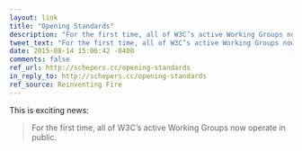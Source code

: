 ```yaml
---
layout: link
title: "Opening Standards"
description: "For the first time, all of W3C’s active Working Groups now operate in public."
tweet_text: "For the first time, all of W3C’s active Working Groups now operate in public"
date: 2015-08-14 15:06:42 -0400
comments: false
ref_url: http://schepers.cc/opening-standards
in_reply_to: http://schepers.cc/opening-standards
ref_source: Reinventing Fire
---
```


This is exciting news:

> For the first time, all of W3C’s active Working Groups now operate in public.